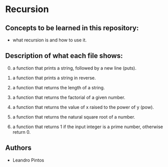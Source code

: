 # Recursion
## Concepts to be learned in this repository:
* what recursion is and how to use it.

## Description of what each file shows:
0. a function that prints a string, followed by a new line (puts).

1. a function that prints a string in reverse.

2. a function that returns the length of a string.

3. a function that returns the factorial of a given number.

4. a function that returns the value of x raised to the power of y (pow).

5. a function that returns the natural square root of a number.

6. a function that returns 1 if the input integer is a prime number, otherwise return 0.

## Authors
* Leandro Pintos
